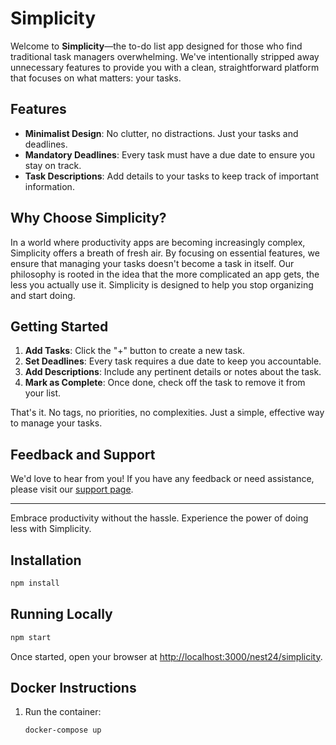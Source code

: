 # Simplicity

Welcome to **Simplicity**—the to-do list app designed for those who find traditional task managers overwhelming. We've intentionally stripped away unnecessary features to provide you with a clean, straightforward platform that focuses on what matters: your tasks.

## Features

- **Minimalist Design**: No clutter, no distractions. Just your tasks and deadlines.
- **Mandatory Deadlines**: Every task must have a due date to ensure you stay on track.
- **Task Descriptions**: Add details to your tasks to keep track of important information.

## Why Choose Simplicity?

In a world where productivity apps are becoming increasingly complex, Simplicity offers a breath of fresh air. By focusing on essential features, we ensure that managing your tasks doesn't become a task in itself. Our philosophy is rooted in the idea that the more complicated an app gets, the less you actually use it. Simplicity is designed to help you stop organizing and start doing.

## Getting Started

1. **Add Tasks**: Click the "+" button to create a new task.
2. **Set Deadlines**: Every task requires a due date to keep you accountable.
3. **Add Descriptions**: Include any pertinent details or notes about the task.
4. **Mark as Complete**: Once done, check off the task to remove it from your list.

That's it. No tags, no priorities, no complexities. Just a simple, effective way to manage your tasks.

## Feedback and Support

We'd love to hear from you! If you have any feedback or need assistance, please visit our [support page](https://atai-mamytov.click/nest24/simplicity/contact-us).

---

Embrace productivity without the hassle. Experience the power of doing less with Simplicity.


## Installation
```bash
npm install
```

## Running Locally
```bash
npm start
```

Once started, open your browser at [http://localhost:3000/nest24/simplicity](http://localhost:3000/nest24/simplicity).

## Docker Instructions
1. Run the container:
   ```bash
   docker-compose up
